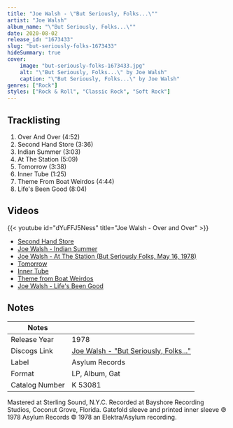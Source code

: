 ```yaml
---
title: "Joe Walsh - \"But Seriously, Folks...\""
artist: "Joe Walsh"
album_name: "\"But Seriously, Folks...\""
date: 2020-08-02
release_id: "1673433"
slug: "but-seriously-folks-1673433"
hideSummary: true
cover:
    image: "but-seriously-folks-1673433.jpg"
    alt: "\"But Seriously, Folks...\" by Joe Walsh"
    caption: "\"But Seriously, Folks...\" by Joe Walsh"
genres: ["Rock"]
styles: ["Rock & Roll", "Classic Rock", "Soft Rock"]
---
```


## Tracklisting
1. Over And Over (4:52)
2. Second Hand Store (3:36)
3. Indian Summer (3:03)
4. At The Station (5:09)
5. Tomorrow (3:38)
6. Inner Tube (1:25)
7. Theme From Boat Weirdos (4:44)
8. Life's Been Good (8:04)

## Videos
{{< youtube id="dYuFFJ5Ness" title="Joe Walsh - Over and Over" >}}
- [Second Hand Store](https://www.youtube.com/watch?v=9uzCuP4_72U)
- [Joe Walsh - Indian Summer](https://www.youtube.com/watch?v=Ea5FH7a3iWU)
- [Joe Walsh - At The Station (But Seriously Folks, May 16, 1978)](https://www.youtube.com/watch?v=PGe8P7DK4Nc)
- [Tomorrow](https://www.youtube.com/watch?v=byl1LfL3SBU)
- [Inner Tube](https://www.youtube.com/watch?v=L9KUnOI3WjU)
- [Theme from Boat Weirdos](https://www.youtube.com/watch?v=1hD5lmf2LLE)
- [Joe Walsh - Life's Been Good](https://www.youtube.com/watch?v=BXWvKDSwvls)


## Notes

| Notes          |             |
| ---------------| ----------- |
| Release Year   | 1978 |
| Discogs Link   | [Joe Walsh - \"But Seriously, Folks...\"](https://www.discogs.com/release/1673433-Joe-Walsh-But-Seriously-Folks) |
| Label          | Asylum Records |
| Format         | LP, Album, Gat |
| Catalog Number | K 53081 |

Mastered at Sterling Sound, N.Y.C. Recorded at Bayshore Recording Studios, Coconut Grove, Florida. Gatefold sleeve and printed inner sleeve ℗ 1978 Asylum Records © 1978 an Elektra/Asylum recording.

